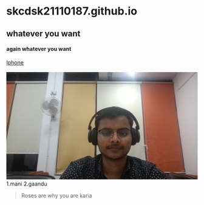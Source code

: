 # skcdsk21110187.github.io
## whatever you want
#### again whatever you want
[Iphone](https://www.freecodecamp.org/news/basic-html5-template-boilerplate-code-example)<br><br>
<img src ="WIN_20220312_03_10_23_Pro.jpg">
1.mani
2.gaandu
>Roses are why you are karia
